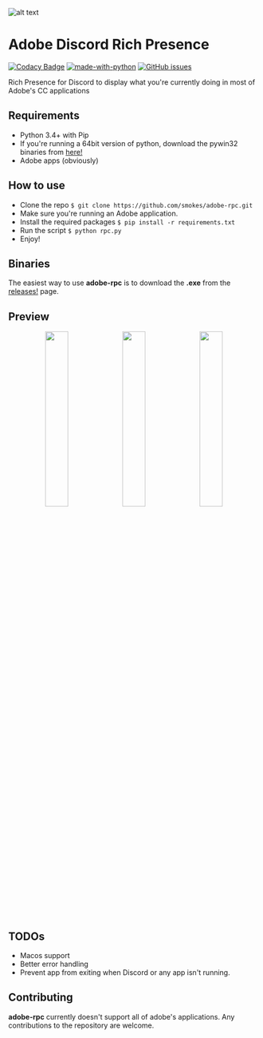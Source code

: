 ![alt text][header]

# Adobe Discord Rich Presence

[![Codacy Badge](https://api.codacy.com/project/badge/Grade/719bbef946084e78b20a1c7c63420e86)](https://www.codacy.com/app/imsmokie/adobe-rpc?utm_source=github.com&utm_medium=referral&utm_content=smokes/adobe-rpc&utm_campaign=Badge_Grade)
[![made-with-python](https://img.shields.io/badge/Made%20with-Python-1f425f.svg)](https://www.python.org/)
[![GitHub issues](https://img.shields.io/github/issues/smokes/adobe-rpc.svg)](https://GitHub.com/smokes/adobe-rpc/issues/)

Rich Presence for Discord to display what you're currently doing in most of Adobe's CC applications

## Requirements

- Python 3.4+ with Pip
- If you're running a 64bit version of python, download the pywin32 binaries from [here!](https://github.com/mhammond/pywin32/releases)
- Adobe apps (obviously)

## How to use

- Clone the repo `$ git clone https://github.com/smokes/adobe-rpc.git`
- Make sure you're running an Adobe application.
- Install the required packages `$ pip install -r requirements.txt`
- Run the script `$ python rpc.py`
- Enjoy!

## Binaries

The easiest way to use **adobe-rpc** is to download the **.exe** from the [releases!](https://github.com/smokes/adobe-rpc/releases) page.

## Preview

<div align="center">
   <img src="https://i.imgur.com/h1ipmi8.png" width="30%" />
   <img src="https://i.imgur.com/Zf6drg7.png" width="30%" />
   <img src="https://i.imgur.com/CIneIrh.png" width="30%" />
</div>

## TODOs

- Macos support
- Better error handling
- Prevent app from exiting when Discord or any app isn't running.

## Contributing

**adobe-rpc** currently doesn't support all of adobe's applications. Any contributions to the repository are welcome.

[header]: https://i.imgur.com/zGFYunZ.png "Repo header"
